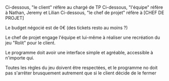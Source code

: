 Ci-dessous, "le client"             réfère au chargé de TP
Ci-dessous, "l'équipe"              réfère à Nathan, Jeremy et Lilian
Ci-dessous, "le chef de projet"     réfère à [CHEF DE PROJET]

Le budget négocié est de 0€ (des tickets resto au moins ?)

Le chef de projet engage l'équipe et lui-même à réaliser une recréation du jeu "Rolit" pour le client.

Le programme doit avoir une interface simple et agréable, accessible à n'importe qui.

Toutes les règles du jeu doivent être respectées, et le programme no doit pas s'arrêter brusquement autrement que si le client décide de le fermer

